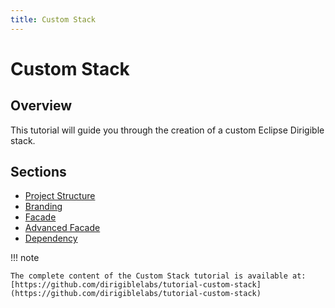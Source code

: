 ```yaml
---
title: Custom Stack
---
```


Custom Stack
===

## Overview

This tutorial will guide you through the creation of a custom Eclipse Dirigible stack.

## Sections

- [Project Structure](project-structure)
- [Branding](branding)
- [Facade](facade)
- [Advanced Facade](advanced-facade)
- [Dependency](dependency)

!!! note

    The complete content of the Custom Stack tutorial is available at: [https://github.com/dirigiblelabs/tutorial-custom-stack](https://github.com/dirigiblelabs/tutorial-custom-stack)
